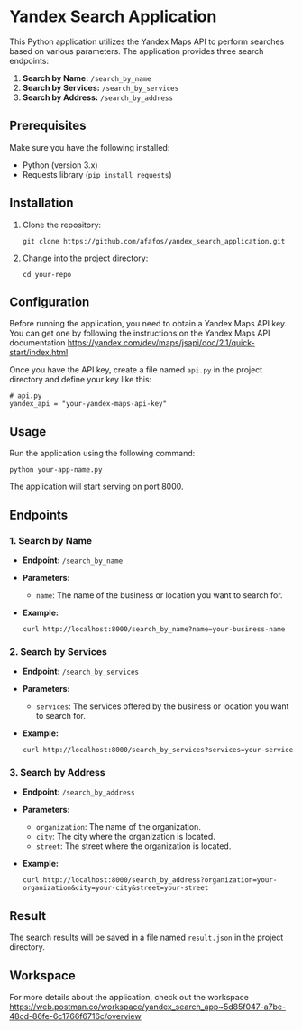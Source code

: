 # Yandex Search Application

This Python application utilizes the Yandex Maps API to perform searches based on various parameters. 
The application provides three search endpoints:

1. **Search by Name:** `/search_by_name`
2. **Search by Services:** `/search_by_services`
3. **Search by Address:** `/search_by_address`

## Prerequisites

Make sure you have the following installed:

- Python (version 3.x)
- Requests library (`pip install requests`)

## Installation

1. Clone the repository:
   ```
   git clone https://github.com/afafos/yandex_search_application.git
   ```
2. Change into the project directory:
   ```
   cd your-repo
   ```

## Configuration

Before running the application, you need to obtain a Yandex Maps API key. 
You can get one by following the instructions on the Yandex Maps API documentation
https://yandex.com/dev/maps/jsapi/doc/2.1/quick-start/index.html

Once you have the API key, create a file named `api.py` in the project directory and define your key like this:

```
# api.py
yandex_api = "your-yandex-maps-api-key"
```

## Usage

Run the application using the following command:

```
python your-app-name.py
```

The application will start serving on port 8000.

## Endpoints

### 1. Search by Name

   - **Endpoint:** `/search_by_name`

   - **Parameters:**
     - `name`: The name of the business or location you want to search for.

   - **Example:**
     ```
     curl http://localhost:8000/search_by_name?name=your-business-name
     ```

### 2. Search by Services

   - **Endpoint:** `/search_by_services`

   - **Parameters:**
     - `services`: The services offered by the business or location you want to search for.

   - **Example:**
     ```
     curl http://localhost:8000/search_by_services?services=your-service
     ```

### 3. Search by Address

   - **Endpoint:** `/search_by_address`

   - **Parameters:**
     - `organization`: The name of the organization.
     - `city`: The city where the organization is located.
     - `street`: The street where the organization is located.

   - **Example:**
     ```
     curl http://localhost:8000/search_by_address?organization=your-organization&city=your-city&street=your-street
     ```

## Result

The search results will be saved in a file named `result.json` in the project directory.

## Workspace

For more details about the application, check out the workspace
https://web.postman.co/workspace/yandex_search_app~5d85f047-a7be-48cd-86fe-6c1766f6716c/overview

















